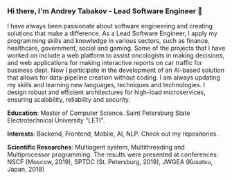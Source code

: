 ### Hi there, I'm Andrey Tabakov - Lead Software Engineer 👋

I have always been passionate about software engineering and creating solutions that make a difference. As a Lead Software Engineer, I apply my programming skills and knowledge in various sectors, such as finance, healthcare, government, social and gaming. Some of the projects that I have worked on include a web platform to assist oncologists in making decisions, and web applications for making interactive reports on car traffic for business dept. Now I participate in the development of an AI-based solution that allows for data-pipeline creation without coding. I am always updating my skills and learning new languages, techniques and technologies. I design robust and efficient architectures for high-load microservices, ensuring scalability, reliability and security. 


**Education**: Master of Computer Science. Saint Petersburg State Electrotechnical University "LETI".

**Interests**: Backend, Frontend, Mobile, AI, NLP. Check out my repositories.

**Scientific Researches**: Multiagent system, Multithreading and Multiprocessor programming. The results were presented at conferences: NSCF (Moscow, 2019), SPTDC (St. Petersburg, 2019), JWGEA (Kusatsu, Japan, 2018)

<!-- ![Komdosh's stat](https://github-readme-stats.vercel.app/api?username=Komdosh&show_icons=true&count_private=true&custom_title=Github%20Stats) -->

<!--
**Komdosh/Komdosh** is a ✨ _special_ ✨ repository because its `README.md` (this file) appears on your GitHub profile.

Here are some ideas to get you started:

- 🔭 I’m currently working on ...
- 🌱 I’m currently learning ...
- 👯 I’m looking to collaborate on ...
- 🤔 I’m looking for help with ...
- 💬 Ask me about ...
- 📫 How to reach me: ...
- 😄 Pronouns: ...
- ⚡ Fun fact: ...
-->
